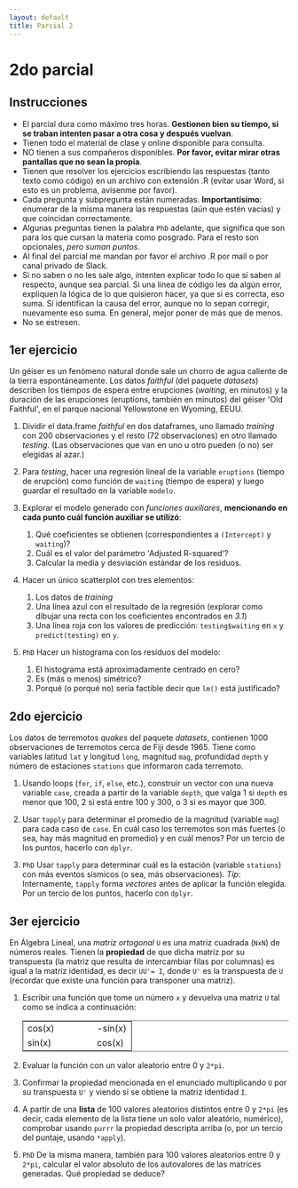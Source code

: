 ```yaml
--- 
layout: default 
title: Parcial 2
--- 
```



# 2do parcial


## Instrucciones

-   El parcial dura como máximo tres horas. **Gestionen bien su tiempo, si se traban intenten pasar a otra cosa y después vuelvan**.
-   Tienen todo el material de clase y online disponible para consulta.
-   NO tienen a sus compañeros disponibles. **Por favor, evitar mirar otras pantallas que no sean la propia**.
-   Tienen que resolver los ejercicios escribiendo las respuestas (tanto texto como código) en un archivo con extensión .R (evitar usar Word, si esto es un problema, avisenme por favor).
-   Cada pregunta y subpregunta están numeradas. **Importantísimo**: enumerar <span class="underline">de la misma manera</span> las respuestas (aún que estén vacías) y que coincidan correctamente.
-   Algunas preguntas tienen la palabra `PhD` adelante, que significa que son para los que cursan la materia como posgrado. Para el resto son opcionales, *pero suman puntos*.
-   Al final del parcial me mandan por favor el archivo .R por mail o por <span class="underline">canal privado</span> de Slack.
-   Si no saben o no les sale algo, intenten explicar todo lo que sí saben al respecto, aunque sea parcial. Si una línea de código les da algún error, expliquen la lógica de lo que quisieron hacer, ya que si es correcta, eso suma. Si identifican la causa del error, aunque no lo sepan corregir, nuevamente eso suma. En general, mejor poner de más que de menos.
-   No se estresen.


## 1er ejercicio

Un géiser es un fenómeno natural donde sale un chorro de agua caliente
de la tierra espontáneamente. Los datos *faithful* (del paquete
*datasets*) describen los tiempos de espera entre erupciones
(*waiting*, en minutos) y la duración de las erupciones (eruptions,
también en minutos) del géiser 'Old Faithful', en el parque nacional
Yellowstone en Wyoming, EEUU.

1.  Dividir el data.frame *faithful* en dos dataframes, uno llamado *training* con 200 observaciones y el resto (72 observaciones) en otro llamado *testing*. (Las observaciones que van en uno u otro pueden (o no) ser elegidas al azar.)

2.  Para *testing*, hacer una regresión lineal de la variable `eruptions` (tiempo de erupción) como función de `waiting` (tiempo de espera) y luego guardar el resultado en la variable `modelo`.

3.  Explorar el modelo generado con *funciones auxiliares*, **mencionando en cada punto cuál función auxiliar se utilizó**:
    1.  Qué coeficientes se obtienen (correspondientes a `(Intercept)` y `waiting`)?
    2.  Cuál es el valor del parámetro 'Adjusted R-squared'?
    3.  Calcular la media y desviación estándar de los residuos.

4.  Hacer un único scatterplot con tres elementos: 
    1.  Los datos de *training*
    2.  Una línea azul con el resultado de la regresión (explorar como dibujar una recta con los coeficientes encontrados en *3.1*)
    3.  Una línea roja con los valores de predicción: `testing$waiting` en `x` y `predict(testing)` en `y`.

5.  `PhD` Hacer un histograma con los residuos del modelo:
    1.  El histograma está aproximadamente centrado en cero?
    2.  Es (más o menos) simétrico?
    3.  Porqué (o porqué no) sería factible decir que `lm()` está justificado?


## 2do ejercicio

Los datos de terremotos *quakes* del paquete *datasets*, contienen 1000 observaciones de terremotos cerca de Fiji desde 1965. Tiene como variables latitud `lat` y longitud `long`, magnitud `mag`, profundidad `depth` y número de estaciones `stations` que informaron cada terremoto.

1.  Usando loops (`for`, `if`, `else`, etc.), construir un vector con una nueva variable `case`, creada a partir de la variable `depth`, que valga 1 si `depth` es menor que 100, 2 si está entre 100 y 300, o 3 si es mayor que 300.

2.  Usar `tapply` para determinar el promedio de la magnitud (variable `mag`) para cada caso de `case`. En cuál caso los terremotos son más fuertes (o sea, hay más magnitud en promedio) y en cuál menos? Por un tercio de los puntos, hacerlo con `dplyr`.

3.  `PhD` Usar `tapply` para determinar cuál es la estación (variable `stations`) con más eventos sísmicos (o sea, más observaciones). *Tip*: Internamente, `tapply` forma *vectores* antes de aplicar la función elegida. Por un tercio de los puntos, hacerlo con `dplyr`.


## 3er ejercicio

En Álgebra Lineal, una *matriz ortogonal* `U` es una matriz cuadrada (`NxN`) de números reales. Tienen la **propiedad** de que dicha matriz por su transpuesta (la matriz que resulta de intercambiar filas por columnas) es igual a la matriz identidad, es decir `UU'= I`, donde `U'` es la transpuesta de `U` (recordar que existe una función para transponer una matriz). 

1.  Escribir una función que tome un número `x` y devuelva una matriz `U` tal como se indica a continuación:
    
    <table border="2" cellspacing="0" cellpadding="6" rules="groups" frame="hsides">
    
    
    <colgroup>
    <col  class="org-left" />
    
    <col  class="org-left" />
    
    <col  class="org-left" />
    
    <col  class="org-left" />
    
    <col  class="org-left" />
    </colgroup>
    <tbody>
    <tr>
    <td class="org-left">cos(x)</td>
    <td class="org-left">&#xa0;</td>
    <td class="org-left">&#xa0;</td>
    <td class="org-left">&#xa0;</td>
    <td class="org-left">-sin(x)</td>
    </tr>
    
    
    <tr>
    <td class="org-left">sin(x)</td>
    <td class="org-left">&#xa0;</td>
    <td class="org-left">&#xa0;</td>
    <td class="org-left">&#xa0;</td>
    <td class="org-left">cos(x)</td>
    </tr>
    </tbody>
    </table>

2.  Evaluar la función con un valor aleatorio entre 0 y `2*pi`.

3.  Confirmar la propiedad mencionada en el enunciado multiplicando `U` por su transpuesta `U'` y viendo si se obtiene la matriz identidad `I`.

4.  A partir de una **lista** de 100 valores aleatorios distintos entre 0 y `2*pi` (es decir, cada elemento de la lista tiene un solo valor aleatório, numérico), comprobar usando `purrr` la propiedad descripta arriba (o, por un tercio del puntaje, usando `*apply`).

5.  `PhD` De la misma manera, también para 100 valores aleatorios entre 0 y `2*pi`, calcular el valor absoluto de los autovalores de las matrices generadas. Qué propiedad se deduce?

